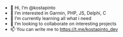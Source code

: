 - 👋 Hi, I’m @kostapinto
- 👀 I’m interested in Garmin, PHP, JS, Delphi, C
- 🌱 I’m currently learning all what i need 
- 💞️ I’m looking to collaborate on interesting projects 
- 📫 You can write me to https://t.me/kostapinto_dev
